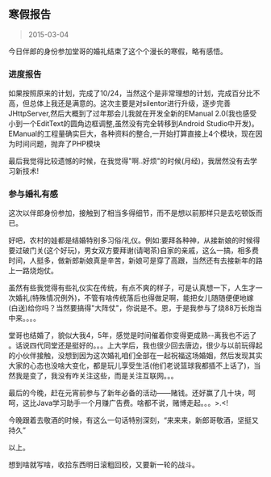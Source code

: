 寒假报告
-------
> 2015-03-04

今日伴郎的身份参加堂哥的婚礼结束了这个个漫长的寒假，略有感悟。

### 进度报告

如果按照原来的计划，完成了10/24，当然这个是非常理想的计划，完成百分比不高，但总体上我还是满意的。这次主要是对silentor进行升级，逐步完善JHttpServer,然后大概到了过年那会儿我就在开发全新的EManual 2.0(我也感受小到一个EditText的圆角边框调整,虽然没有完全转移到Android Studio中开发)。EManual的工程量确实巨大，各种资料的整合,一开始打算直接上4个模块，现在因为时间问题，抛弃了PHP模块

最后我觉得比较遗憾的时候，在我觉得"啊..好烦"的时候(月经)，我居然没有去学习新技术!

### 参与婚礼有感

这次以伴郎身份参加，接触到了相当多得细节，而不是想以前那样只是去吃顿饭而已。

好吧，农村的娃都是结婚特别多习俗/礼仪。例如:要拜各种神，从接新娘的时候得要过破门关(这个好玩)，男女双方要拜谢(请喝茶)自家的亲戚，这么一搞，相多费时间，人挺多，做新郎新娘真是辛苦，新娘可是穿了高跟，当然还有去接新年的路上一路烧炮仗。

虽然有些我觉得有些礼仪实在传统，有点不爽的样子，可是认真想一下，人生才一次婚礼(特殊情况例外)，不管有啥传统落后也得做足啊，能把女儿随随便便地嫁(白送)给你吗？当然要搞得"大阵仗"，你说是不。恩，于是我参与了烧88万长炮当中来。。。。

堂哥也结婚了，貌似大我4，5年，感觉是时间催着你变得更成熟--离我也不远了
。话说四代同堂还是挺好的。。。上大学后，我也很少回去唐边，很少与以前玩得起的小伙伴接触，没想到因为这次婚礼咱们全部在一起祝福这场婚姻，然后发现其实大家的心态也没啥大变化，都是玩儿享受生活(他们老说篮球我都插不上话了)，当然我是变了，我没有咋关注这些，而是关注互联网。。。

最后的今晚，赶在元宵前参与了新年必备的活动——赌钱。还好赢了几十块，呵呵，这比Java学习助手一个月赚广告费。啥都不说，赌博走起。。。>.<!

今晚跟着去敬酒的时候，有这么一句话特别深刻，“来来来，新郎哥敬酒，坚挺又持久”

以上。

想到啥就写啥，收拾东西明日滚粗回校，又要新一轮的战斗。



